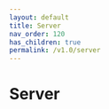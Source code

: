 ```yaml
---
layout: default
title: Server
nav_order: 120
has_children: true
permalink: /v1.0/server
---
```


# Server

